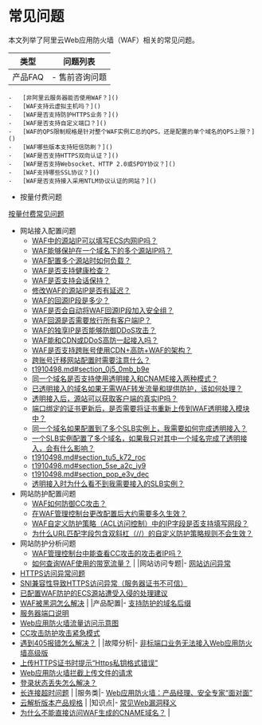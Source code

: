 # 常见问题

本文列举了阿里云Web应用防火墙（WAF）相关的常见问题。

|类型|问题列表|
|--|----|
|产品FAQ|-   售前咨询问题
    -   [非阿里云服务器能否使用WAF？]()
    -   [WAF支持云虚拟主机吗？]()
    -   [WAF是否支持防护HTTPS业务？]()
    -   [WAF是否支持自定义端口？]()
    -   [WAF的QPS限制规格是针对整个WAF实例汇总的QPS，还是配置的单个域名的QPS上限？]()
    -   [WAF哪些版本支持短信防刷？]()
    -   [WAF是否支持HTTPS双向认证？]()
    -   [WAF是否支持Websocket、HTTP 2.0或SPDY协议？]()
    -   [WAF支持哪些SSL协议？]()
    -   [WAF是否支持接入采用NTLM协议认证的网站？]()
-   按量付费问题

[按量付费常见问题]()

-   网站接入配置问题
    -   [WAF中的源站IP可以填写ECS内网IP吗？]()
    -   [WAF能够保护在一个域名下的多个源站IP吗？]()
    -   [WAF配置多个源站时如何负载？]()
    -   [WAF是否支持健康检查？]()
    -   [WAF是否支持会话保持？]()
    -   [修改WAF的源站IP是否有延迟？]()
    -   [WAF的回源IP段是多少？]()
    -   [WAF是否会自动将WAF回源IP段加入安全组？]()
    -   [WAF回源是否需要放行所有客户端IP？]()
    -   [WAF的独享IP是否能够防御DDoS攻击？]()
    -   [WAF能和CDN或DDoS高防一起接入吗？]()
    -   [WAF是否支持跨账号使用CDN+高防+WAF的架构？]()
    -   [跨账号迁移网站配置时需要注意什么？]()
    -   [t1910498.md\#section\_0j5\_0mb\_b9e](/cn.zh-CN/接入WAF/透明接入常见问题.md)
    -   [同一个域名是否支持使用透明接入和CNAME接入两种模式？](/cn.zh-CN/接入WAF/透明接入常见问题.md)
    -   [已透明接入的域名如果无需WAF转发流量和提供防护，该如何处理？](/cn.zh-CN/接入WAF/透明接入常见问题.md)
    -   [透明接入后，源站可以获取客户端的真实IP吗？](/cn.zh-CN/接入WAF/透明接入常见问题.md)
    -   [端口绑定的证书更新后，是否需要将证书重新上传到WAF透明接入模块中？](/cn.zh-CN/接入WAF/透明接入常见问题.md)
    -   [同一个域名如果配置到了多个SLB实例上，我需要如何完成透明接入？](/cn.zh-CN/接入WAF/透明接入常见问题.md)
    -   [一个SLB实例配置了多个域名，如果我只对其中一个域名完成了透明接入，会有什么影响？](/cn.zh-CN/接入WAF/透明接入常见问题.md)
    -   [t1910498.md\#section\_tu5\_k72\_roc](/cn.zh-CN/接入WAF/透明接入常见问题.md)
    -   [t1910498.md\#section\_5se\_a2c\_iy9](/cn.zh-CN/接入WAF/透明接入常见问题.md)
    -   [t1910498.md\#section\_pop\_e3v\_dec](/cn.zh-CN/接入WAF/透明接入常见问题.md)
    -   [透明接入时为什么看不到我需要接入的SLB实例？](/cn.zh-CN/接入WAF/透明接入常见问题.md)
-   网站防护配置问题
    -   [WAF如何防御CC攻击？]()
    -   [在WAF管理控制台更改配置后大约需要多久生效？]()
    -   [WAF自定义防护策略（ACL访问控制）中的IP字段是否支持填写网段？]()
    -   [为什么URL匹配字段包含双斜杠（//）的自定义防护策略规则不会生效？]()
-   网站防护分析问题
    -   [WAF管理控制台中能查看CC攻击的攻击者IP吗？]()
    -   [如何查询WAF使用的带宽流量？]() |
|网站访问专题|-   [网站访问异常]()
-   [HTTPS访问异常问题]()
-   [SNI兼容性导致HTTPS访问异常（服务器证书不可信）]()
-   [已配置WAF防护的ECS源站遭受入侵的处理建议]()
-   [WAF被黑洞怎么解决]() |
|产品配置|-   [支持防护的域名后缀]()
-   [服务器端口说明]()
-   [Web应用防火墙流量访问示意图]()
-   [CC攻击防护攻击紧急模式]()
-   [遇到405报错怎么解决？]() |
|故障分析|-   [非标端口业务无法接入Web应用防火墙高级版]()
-   [上传HTTPS证书时提示“Https私钥格式错误”]()
-   [Web应用防火墙拦截上传文件的请求]()
-   [登录状态丢失怎么解决？]()
-   [长连接超时问题]() |
|服务类|-   [Web应用防火墙：产品经理、安全专家“面对面”]()
-   [云解析版本产品规格]() |
|知识点|-   [常见Web漏洞释义]()
-   [为什么不能直接访问WAF生成的CNAME域名？]() |

